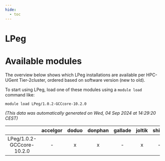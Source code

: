 ```yaml
---
hide:
  - toc
---
```


LPeg
====

# Available modules


The overview below shows which LPeg installations are available per HPC-UGent Tier-2cluster, ordered based on software version (new to old).

To start using LPeg, load one of these modules using a `module load` command like:

```shell
module load LPeg/1.0.2-GCCcore-10.2.0
```

*(This data was automatically generated on Wed, 04 Sep 2024 at 14:29:20 CEST)*  

| |accelgor|doduo|donphan|gallade|joltik|shinx|skitty|
| :---: | :---: | :---: | :---: | :---: | :---: | :---: | :---: |
|LPeg/1.0.2-GCCcore-10.2.0|-|x|x|-|x|-|x|
